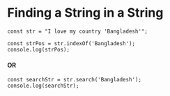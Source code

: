 # Finding a String in a String

```text
const str = "I love my country 'Bangladesh'";

const strPos = str.indexOf('Bangladesh');
console.log(strPos);
```

#### OR

```text
const searchStr = str.search('Bangladesh');
console.log(searchStr);
```

